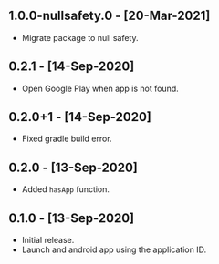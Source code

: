 ## 1.0.0-nullsafety.0 - [20-Mar-2021]
* Migrate package to null safety.

## 0.2.1 - [14-Sep-2020]

* Open Google Play when app is not found.

## 0.2.0+1 - [14-Sep-2020]

* Fixed gradle build error.

## 0.2.0 - [13-Sep-2020]

* Added `hasApp` function.

## 0.1.0 - [13-Sep-2020]

* Initial release.
* Launch and android app using the application ID.
